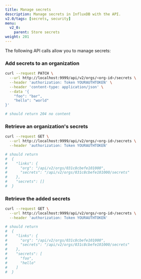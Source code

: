 ```yaml
---
title: Manage secrets
description: Manage secrets in InfluxDB with the API.
v2.0/tags: [secrets, security]
menu:
  v2_0:
    parent: Store secrets
weight: 201
---
```



The following API calls allow you to manage secrets:


### Add secrets to an organization

```sh
curl --request PATCH \
  --url http://localhost:9999/api/v2/orgs/<org-id>/secrets \
  --header 'authorization: Token YOURAUTHTOKEN' \
  --header 'content-type: application/json' \
  --data '{
	"foo": "bar",
	"hello": "world"
}'

# should return 204 no content
```
### Retrieve an organization's secrets

```sh
curl --request GET \
  --url http://localhost:9999/api/v2/orgs/<org-id>/secrets \
  --header 'authorization: Token YOURAUTHTOKEN'

# should return
#  {
#    "links": {
#      "org": "/api/v2/orgs/031c8cbefe101000",
#      "secrets": "/api/v2/orgs/031c8cbefe101000/secrets"
#    },
#    "secrets": []
#  }
```

### Retrieve the added secrets

```bash
curl --request GET \
  --url http://localhost:9999/api/v2/orgs/<org-id>/secrets \
  --header 'authorization: Token YOURAUTHTOKEN'

# should return
#  {
#    "links": {
#      "org": "/api/v2/orgs/031c8cbefe101000",
#      "secrets": "/api/v2/orgs/031c8cbefe101000/secrets"
#    },
#    "secrets": [
#      "foo",
#      "hello"
#    ]
#  }
```
